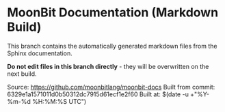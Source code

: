 # MoonBit Documentation (Markdown Build)

This branch contains the automatically generated markdown files from the Sphinx documentation.

**Do not edit files in this branch directly** - they will be overwritten on the next build.

Source: https://github.com/moonbitlang/moonbit-docs
Built from commit: 6329e1a1571011d0b50312dc7915d61ecf1e2f60
Built at: $(date -u +"%Y-%m-%d %H:%M:%S UTC")
